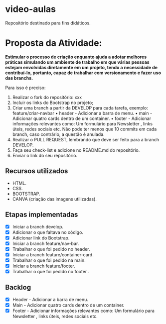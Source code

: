 # video-aulas
Repositório destinado para fins didáticos.

# Proposta da Atividade:
**Estimular o processo de criação enquanto ajuda a adotar melhores práticas simulando um ambiente de trabalho em que várias pessoas estejam envolvidas diretamente em um projeto, tendo a
necessidade de contribuí-lo, portanto, capaz de trabalhar com versionamento e fazer uso das branchs.**

Para isso é preciso:
1. Realizar o fork do repositório: xxx
2. Incluir os links do Bootstrap no projeto;
3. Criar uma branch a partir da DEVELOP para cada tarefa, exemplo: feature/criar-navbar
• header - Adicionar a barra de menu.
• main - Adicionar quatro cards dentro de um container.
• footer - Adicionar informações relevantes como: Um formulário para Newsletter , links úteis, redes sociais etc.
Não pode ter menos que 10 commits em cada branch, caso contrário, a questão é anulada.
4. Realizar o PULL REQUEST, lembrando que deve ser feito para a branch DEVELOP.
5. Faça seu check-list e adicione no README.md do repositório.
6. Enviar o link do seu repositório.

## Recursos utilizados

- HTML.
- CSS.
- BOOTSTRAP.
- CANVA (criação das imagens utilizadas).

## Etapas implementadas

- [x] Iniciar a branch develop.
- [x] Adicionar o que faltava no código.
- [x] Adicionar link do Bootstrap.
- [x] Iniciar a branch feature/nav-bar.
- [x] Trabalhar o que foi pedido no header.
- [x] Iniciar a branch feature/container-card.
- [x] Trabalhar o que foi pedido na main.
- [x] Iniciar a branch feature/footer.
- [x] Trabalhar o que foi pedido no footer .

## Backlog

- [x] Header - Adicionar a barra de menu.
- [x] Main - Adicionar quatro cards dentro de um container.
- [x] Footer - Adicionar informações relevantes como: Um formulário para Newsletter , links úteis, redes sociais etc.